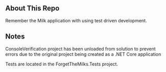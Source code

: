 ## About This Repo
Remember the Milk application with using test driven development.

## Notes
ConsoleVerification project has been unloaded from solution to prevent errors due to the original project being created as a .NET Core application

Tests are located in the ForgetTheMilks.Tests project.
